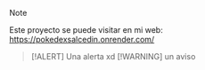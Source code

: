 > [!NOTE]  
> Este proyecto se puede visitar en mi web: https://pokedexsalcedin.onrender.com/

> [!ALERT]
Una alerta xd
> [!WARNING]
> un aviso 
